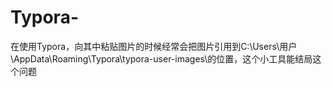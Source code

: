 # Typora-
在使用Typora，向其中粘贴图片的时候经常会把图片引用到C:\Users\用户\AppData\Roaming\Typora\typora-user-images\的位置，这个小工具能结局这个问题
